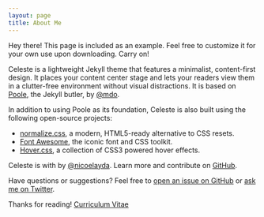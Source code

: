 ```yaml
---
layout: page
title: About Me
---
```


<p class="message">
  Hey there! This page is included as an example. Feel free to customize it for your own use upon downloading. Carry on!
</p>

Celeste is a lightweight Jekyll theme that features a minimalist, content-first design. It places your content center stage and lets your readers view them in a clutter-free environment without visual distractions. It is based on [Poole](https://github.com/poole/poole), the Jekyll butler, by [@mdo](https://twitter.com/mdo).

In addition to using Poole as its foundation, Celeste is also built using the following open-source projects:

* [normalize.css](http://necolas.github.io/normalize.css/), a modern, HTML5-ready alternative to CSS resets.
* [Font Awesome](https://fontawesome.com/v4.7.0/), the iconic font and CSS toolkit.
* [Hover.css](http://ianlunn.github.io/Hover/), a collection of CSS3 powered hover effects.

Celeste is <i class="fa fa-code"></i> with <i class="fa fa-heart"></i> by [@nicoelayda](https://github.com/nicoelayda). Learn more and contribute on [GitHub](https://github.com/nicoelayda/celeste).

Have questions or suggestions? Feel free to [open an issue on GitHub](https://github.com/nicoelayda/celeste/issues/new) or [ask me on Twitter](https://twitter.com/nicoelayda).

Thanks for reading!
<a href="../files/Curriculum_Vitae.pdf">Curriculum Vitae</a>
